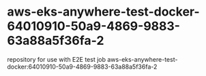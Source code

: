 # aws-eks-anywhere-test-docker-64010910-50a9-4869-9883-63a88a5f36fa-2
repository for use with E2E test job aws-eks-anywhere-test-docker:64010910-50a9-4869-9883-63a88a5f36fa-2
